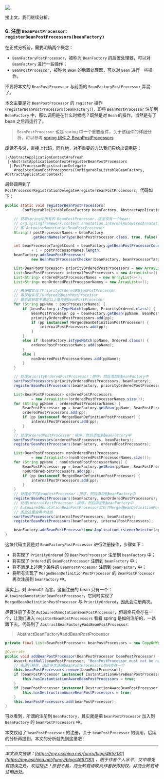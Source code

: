 

![](https://java-tutorial.oss-cn-shanghai.aliyuncs.com/up-be7f7797a27a2dc5ab1ad8d11327b140c90.png)

接上文，我们继续分析。

### 6\. 注册 `BeanPostProcessor`: `registerBeanPostProcessors(beanFactory)`

在正式分析前，需要明确两个概念：

*   `BeanFactoryPostProcessor`，被称为 `BeanFactory` 的后置处理器，可以对 `BeanFactory` 进行一些操作；
*   `BeanPostProcessor`，被称为 `Bean` 的后置处理器，可以对 `Bean` 进行一些操作。

不要将本文的 `BeanPostProcessor` 与前面的 `BeanFactoryPostProcessor` 弄混了。

本文主要是对 `BeanPostProcessor` 的 `register` 操作 (`registerBeanPostProcessors(beanFactory)`)，即将 `BeanPostProcessor` 注册到 `BeanFactory` 中，那么调用是在什么时候呢？既然是对 `Bean` 的操作，当然是有了 bean 之后再运行了。

> `BeanPostProcessor` 也是 spring 中一个重要组件，关于该组件的详细分析，可以参考 [spring 组件之 BeanPostProcessors](https://my.oschina.net/funcy/blog/4597551)

废话不多说，直接上代码，同样地，对不重要的方法我们只给出调用链：

```
|-AbstractApplicationContext#refresh
 |-AbstractApplicationContext#registerBeanPostProcessors
  |-PostProcessorRegistrationDelegate
    #registerBeanPostProcessors(ConfigurableListableBeanFactory, AbstractApplicationContext)

```

最终调用到了 `PostProcessorRegistrationDelegate#registerBeanPostProcessors`，代码如下：

```java
public static void registerBeanPostProcessors(
        ConfigurableListableBeanFactory beanFactory, AbstractApplicationContext applicationContext) {

    // 获取spring中所有的 BeanPostProcessor，这里仅有一个bean: 
    // org.springframework.context.annotation.internalAutowiredAnnotationProcessor，
    // 即 AutowiredAnnotationBeanPostProcessor
    String[] postProcessorNames = beanFactory
            .getBeanNamesForType(BeanPostProcessor.class, true, false);

    int beanProcessorTargetCount = beanFactory.getBeanPostProcessorCount() 
            + 1 + postProcessorNames.length;
    beanFactory.addBeanPostProcessor(
            new BeanPostProcessorChecker(beanFactory, beanProcessorTargetCount));

    List<BeanPostProcessor> priorityOrderedPostProcessors = new ArrayList<>();
    List<BeanPostProcessor> internalPostProcessors = new ArrayList<>();
    List<String> orderedPostProcessorNames = new ArrayList<>();
    List<String> nonOrderedPostProcessorNames = new ArrayList<>();

    // 先获取实现了PriorityOrdered的BeanPostProcessor
    // 再获取实现了Ordered的BeanPostProcessor
    // 最后再获取不满足以上条件的BeanPostProcessor
    for (String ppName : postProcessorNames) {
        if (beanFactory.isTypeMatch(ppName, PriorityOrdered.class)) {
            BeanPostProcessor pp = beanFactory.getBean(ppName, BeanPostProcessor.class);
            priorityOrderedPostProcessors.add(pp);
            if (pp instanceof MergedBeanDefinitionPostProcessor) {
                internalPostProcessors.add(pp);
            }
        }
        else if (beanFactory.isTypeMatch(ppName, Ordered.class)) {
            orderedPostProcessorNames.add(ppName);
        }
        else {
            nonOrderedPostProcessorNames.add(ppName);
        }
    }

    // 处理priorityOrderedPostProcessor：排序，然后添加到beanFactory中
    sortPostProcessors(priorityOrderedPostProcessors, beanFactory);
    registerBeanPostProcessors(beanFactory, priorityOrderedPostProcessors);

    List<BeanPostProcessor> orderedPostProcessors 
            = new ArrayList<>(orderedPostProcessorNames.size());
    for (String ppName : orderedPostProcessorNames) {
        BeanPostProcessor pp = beanFactory.getBean(ppName, BeanPostProcessor.class);
        orderedPostProcessors.add(pp);
        if (pp instanceof MergedBeanDefinitionPostProcessor) {
            internalPostProcessors.add(pp);
        }
    }
    // 处理orderedPostProcessor：排序，然后添加到beanFactory中
    sortPostProcessors(orderedPostProcessors, beanFactory);
    registerBeanPostProcessors(beanFactory, orderedPostProcessors);

    List<BeanPostProcessor> nonOrderedPostProcessors 
            = new ArrayList<>(nonOrderedPostProcessorNames.size());
    for (String ppName : nonOrderedPostProcessorNames) {
        BeanPostProcessor pp = beanFactory.getBean(ppName, BeanPostProcessor.class);
        nonOrderedPostProcessors.add(pp);
        if (pp instanceof MergedBeanDefinitionPostProcessor) {
            internalPostProcessors.add(pp);
        }
    }
    // 处理余下的BeanPostProcessor：排序，然后添加到beanFactory中
    registerBeanPostProcessors(beanFactory, nonOrderedPostProcessors);    
    // 处理internalPostProcessor：排序，然后添加到beanFactory中
    // AutowiredAnnotationBeanPostProcessor实现了MergedBeanDefinitionPostProcessor，
    // 因此这里会再次注册
    sortPostProcessors(internalPostProcessors, beanFactory);
    registerBeanPostProcessors(beanFactory, internalPostProcessors);

    beanFactory.addBeanPostProcessor(new ApplicationListenerDetector(applicationContext));
}

```

这块代码主要是对 `BeanFactoryPostProcessor` 进行注册操作，步骤如下：

*   将实现了 `PriorityOrdered` 的 `BeanPostProcessor` 注册到 `beanFactory` 中；
*   将实现了 `Ordered` 的 `BeanPostProcessor` 注册到 `beanFactory` 中；
*   将不满足上述两个条件的 `BeanPostProcessor` 注册到 `beanFactory` 中；
*   将所有实现了 `MergedBeanDefinitionPostProcessor` 的 `BeanPostProcessor` 再次注册到 `beanFactory` 中。

事实上，对 demo01 而言，这里注册的 bean 只有一个：`AutowiredAnnotationBeanPostProcessor`，它同时实现了 `MergedBeanDefinitionPostProcessor` 与 `PriorityOrdered`，因此会注册两次。

尽管注册了多次 `AutowiredAnnotationBeanPostProcessor`，但最终只会存在一个，让我们进入 `registerBeanPostProcessors` 看看 spring 是如何注册的，一路跟下去，代码到了 `AbstractBeanFactory#addBeanPostProcessor`:

> AbstractBeanFactory#addBeanPostProcessor

```java
private final List<BeanPostProcessor> beanPostProcessors = new CopyOnWriteArrayList<>();

@Override
public void addBeanPostProcessor(BeanPostProcessor beanPostProcessor) {
    Assert.notNull(beanPostProcessor, "BeanPostProcessor must not be null");
    // 先进行移除，因此多次注册beanPostProcessors也只存在一个
    this.beanPostProcessors.remove(beanPostProcessor);
    if (beanPostProcessor instanceof InstantiationAwareBeanPostProcessor) {
        this.hasInstantiationAwareBeanPostProcessors = true;
    }
    if (beanPostProcessor instanceof DestructionAwareBeanPostProcessor) {
        this.hasDestructionAwareBeanPostProcessors = true;
    }
    this.beanPostProcessors.add(beanPostProcessor);
}

```

可以看到，所谓的注册到 `BeanFactory`，其实就是把 `beanPostProcessor` 加入到 `BeanFactory` 的 `beanPostProcessors` 中。

本文仅绍了 `beanPostProcessor` 的注册，关于 `beanPostProcessor` 的调用，后续的分析再提到，本文的分析就先到这里吧！

* * *

_本文原文链接：[https://my.oschina.net/funcy/blog/4657181](https://my.oschina.net/funcy/blog/4657181) ，限于作者个人水平，文中难免有错误之处，欢迎指正！原创不易，商业转载请联系作者获得授权，非商业转载请注明出处。_